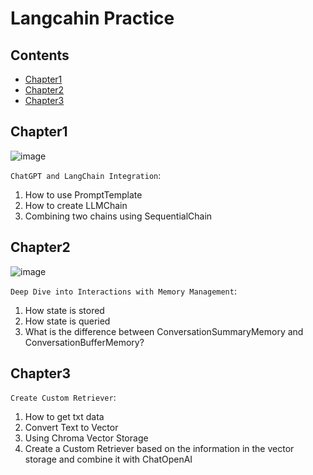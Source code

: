 # Langcahin Practice

## Contents

- [Chapter1](#chapter1)
- [Chapter2](#chapter2)
- [Chapter3](#chapter3)

## Chapter1

![image](https://github.com/kimkevin90/langchain_practice/assets/65535673/6096b3f2-4800-48a3-8e17-ca296a2a4357)

`ChatGPT and LangChain Integration`:

1. How to use PromptTemplate
2. How to create LLMChain
3. Combining two chains using SequentialChain

## Chapter2

![image](https://github.com/kimkevin90/langchain_practice/assets/65535673/4375a0df-b9dc-4eeb-97a5-3164a89725f2)

`Deep Dive into Interactions with Memory Management`:

1. How state is stored
2. How state is queried
3. What is the difference between ConversationSummaryMemory and ConversationBufferMemory?

## Chapter3

`Create Custom Retriever`:

1. How to get txt data
2. Convert Text to Vector
3. Using Chroma Vector Storage
4. Create a Custom Retriever based on the information in the vector storage and combine it with ChatOpenAI
